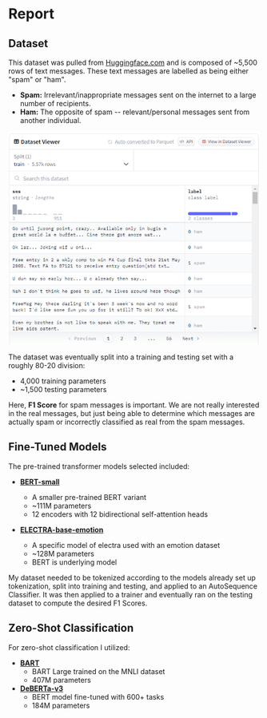 # Report

## Dataset
This dataset was pulled from [Huggingface.com](https://huggingface.co/datasets/sms_spam) and is composed of ~5,500 rows of text messages. These text messages are labelled as being either "spam" or "ham".
* **Spam:** Irrelevant/inappropriate messages sent on the internet to a large number of recipients.
* **Ham:** The opposite of spam -- relevant/personal messages sent from another individual.

![Dataset](sms_spam_dataset.png)

The dataset was eventually split into a training and testing set with a roughly 80-20 division:
* 4,000 training parameters
* ~1,500 testing parameters

Here, **F1 Score** for spam messages is important. We are not really interested in the real messages, but just being able to determine which messages are actually spam or incorrectly classified as real from the spam messages. 

## Fine-Tuned Models
The pre-trained transformer models selected included: 
* [**BERT-small**](https://huggingface.co/prajjwal1/bert-small)
  * A smaller pre-trained BERT variant
  * ~111M parameters
  * 12 encoders with 12 bidirectional self-attention heads
    
* [**ELECTRA-base-emotion**](https://huggingface.co/bhadresh-savani/electra-base-emotion)
  * A specific model of electra used with an emotion dataset
  * ~128M parameters
  * BERT is underlying model

My dataset needed to be tokenized according to the models already set up tokenization, split into training and testing, and applied to an AutoSequence Classifier. It was then applied to a trainer and eventually ran on the testing dataset to compute the desired F1 Scores.

## Zero-Shot Classification
For zero-shot classification I utilized:

* [**BART**](https://huggingface.co/docs/transformers/en/model_doc/bart)
  * BART Large trained on the MNLI dataset
  * 407M parameters
* [**DeBERTa-v3**]([https://huggingface.co/Recognai/zeroshot_selectra_medium](https://huggingface.co/sileod/deberta-v3-base-tasksource-nli)https://huggingface.co/sileod/deberta-v3-base-tasksource-nli)
  * BERT model fine-tuned with 600+ tasks
  * 184M parameters
